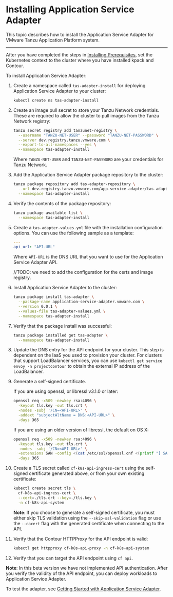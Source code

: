 # Installing Application Service Adapter

This topic describes how to install the Application Service Adapter for VMware Tanzu Application Platform system.

----

After you have completed the steps in [Installing Prerequisites](install-prerequisites.md), set the Kubernetes context to the cluster where you have installed kpack and Contour.

To install Application Service Adapter:

1. Create a namespace called `tas-adapter-install` for deploying Application Service Adapter to your cluster:

    ```bash
    kubectl create ns tas-adapter-install
    ```

1. Create an image pull secret to store your Tanzu Network credentials. These are required to allow the cluster to pull images from the Tanzu Network registry:

    ```bash
    tanzu secret registry add tanzunet-registry \
      --username "TANZU-NET-USER" --password "TANZU-NET-PASSWORD" \
      --server dev.registry.tanzu.vmware.com \
      --export-to-all-namespaces --yes \
      --namespace tas-adapter-install
    ```

    Where `TANZU-NET-USER` and `TANZU-NET-PASSWORD` are your credentials for Tanzu Network.

1. Add the Application Service Adapter package repository to the cluster:

    ```bash
    tanzu package repository add tas-adapter-repository \
      --url dev.registry.tanzu.vmware.com/app-service-adapter/tas-adapter-package-repo:latest \
      --namespace tas-adapter-install
    ```

1. Verify the contents of the package repository:

    ```bash
    tanzu package available list \
      --namespace tas-adapter-install
    ```

1. Create a `tas-adapter-values.yml` file with the installation configuration options. You can use the following sample as a template:

    ```yaml
    ---
    api_url: "API-URL"
    ```

    Where `API-URL` is the DNS URL that you want to use for the Application Service Adapter API.

    //TODO: we need to add the configuration for the certs and image registry.

1. Install Application Service Adapter to the cluster:

    ```bash
    tanzu package install tas-adapter \
      --package-name application-service-adapter.vmware.com \
      --version 0.0.1 \
      --values-file tas-adapter-values.yml \
      --namespace tas-adapter-install
    ```

1. Verify that the package install was successful:

    ```bash
    tanzu package installed get tas-adapter \
      --namespace tas-adapter-install
    ```

1. Update the DNS entry for the API endpoint for your cluster. This step is dependent on the IaaS you used to provision your cluster. For clusters that support LoadBalancer services, you can use `kubectl get service envoy -n projectcontour` to obtain the external IP address of the LoadBalancer.

1. Generate a self-signed certificate.

    If you are using openssl, or libressl v3.1.0 or later:

    ```bash
    openssl req -x509 -newkey rsa:4096 \
      -keyout tls.key -out tls.crt \
      -nodes -subj '/CN=<API-URL>' \
      -addext "subjectAltName = DNS:<API-URL>" \
      -days 365
    ```

    If you are using an older version of libressl, the default on OS X:

    ```bash
    openssl req -x509 -newkey rsa:4096 \
      -keyout tls.key -out tls.crt \
      -nodes -subj '/CN=<API-URL>' \
      -extensions SAN -config <(cat /etc/ssl/openssl.cnf <(printf "[ SAN ]\nsubjectAltName='DNS:<API-URL>'")) \
      -days 365
    ```

1. Create a TLS secret called `cf-k8s-api-ingress-cert` using the self-signed certificate generated above, or from your own existing certificate:

    ```bash
    kubectl create secret tls \
      cf-k8s-api-ingress-cert \
      --cert=./tls.crt --key=./tls.key \
      -n cf-k8s-api-system
    ```

    **Note**: If you choose to generate a self-signed certificate, you must either skip TLS validation using the `--skip-ssl-validation` flag or use the `--cacert` flag with the generated certificate when connecting to the API.

1. Verify that the Contour HTTPProxy for the API endpoint is valid:

    ```bash
    kubectl get httpproxy cf-k8s-api-proxy -n cf-k8s-api-system
    ```

1. Verify that you can target the API endpoint using `cf api`.

**Note**: In this beta version we have not implemented API authentication. After you verify the validity of the API endpoint, you can deploy workloads to Application Service Adapter.

To test the adapter, see [Getting Started with Application Service Adapter](getting-started.md).
